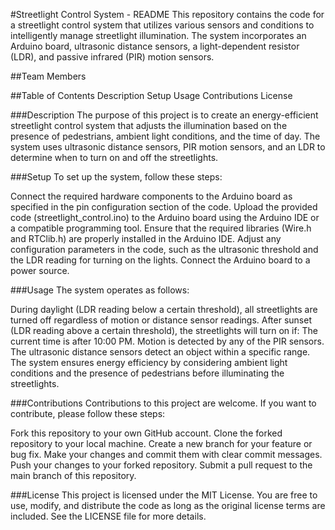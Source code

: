 #Streetlight Control System - README
This repository contains the code for a streetlight control system that utilizes various sensors and conditions to intelligently manage streetlight illumination. The system incorporates an Arduino board, ultrasonic distance sensors, a light-dependent resistor (LDR), and passive infrared (PIR) motion sensors.

##Team Members
 
##Table of Contents
Description
Setup
Usage
Contributions
License

###Description
The purpose of this project is to create an energy-efficient streetlight control system that adjusts the illumination based on the presence of pedestrians, ambient light conditions, and the time of day. The system uses ultrasonic distance sensors, PIR motion sensors, and an LDR to determine when to turn on and off the streetlights.

###Setup
To set up the system, follow these steps:

Connect the required hardware components to the Arduino board as specified in the pin configuration section of the code.
Upload the provided code (streetlight_control.ino) to the Arduino board using the Arduino IDE or a compatible programming tool.
Ensure that the required libraries (Wire.h and RTClib.h) are properly installed in the Arduino IDE.
Adjust any configuration parameters in the code, such as the ultrasonic threshold and the LDR reading for turning on the lights.
Connect the Arduino board to a power source.

###Usage
The system operates as follows:

During daylight (LDR reading below a certain threshold), all streetlights are turned off regardless of motion or distance sensor readings.
After sunset (LDR reading above a certain threshold), the streetlights will turn on if:
The current time is after 10:00 PM.
Motion is detected by any of the PIR sensors.
The ultrasonic distance sensors detect an object within a specific range.
The system ensures energy efficiency by considering ambient light conditions and the presence of pedestrians before illuminating the streetlights.

###Contributions
Contributions to this project are welcome. If you want to contribute, please follow these steps:

Fork this repository to your own GitHub account.
Clone the forked repository to your local machine.
Create a new branch for your feature or bug fix.
Make your changes and commit them with clear commit messages.
Push your changes to your forked repository.
Submit a pull request to the main branch of this repository.

###License
This project is licensed under the MIT License. You are free to use, modify, and distribute the code as long as the original license terms are included. See the LICENSE file for more details.

